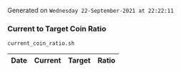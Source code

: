 Generated on `Wednesday 22-September-2021 at 22:22:11`

### Current to Target Coin Ratio
`current_coin_ratio.sh`

Date|Current|Target|Ratio
---|---|---|---
